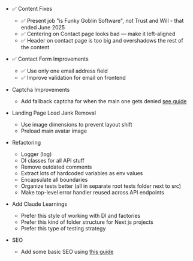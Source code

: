 - ✅ Content Fixes
  - ✅ Present job "is Funky Goblin Software", not Trust and Will - that ended June 2025
  - ✅ Centering on Contact page looks bad — make it left-aligned
  - ✅ Header on contact page is too big and overshadows the rest of the content

- ✅ Contact Form Improvements
  - ✅ Use only one email address field
  - ✅ Improve validation for email on frontend

- Captcha Improvements
  - Add fallback captcha for when the main one gets denied [see guide](./IMPROVE_CAPTCHA.md)

- Landing Page Load Jank Removal
  - Use image dimensions to prevent layout shift
  - Preload main avatar image

- Refactoring
  - Logger (log)
  - DI classes for all API stuff
  - Remove outdated comments
  - Extract lots of hardcoded variables as env values
  - Encapsulate all boundaries
  - Organize tests better (all in separate root tests folder next to src)
  - Make top-level error handler reused across API endpoints

- Add Claude Learnings
  - Prefer this style of working with DI and factories
  - Prefer this kind of folder structure for Next js projects
  - Prefer this type of testing strategy

- SEO
  - Add some basic SEO using [this guide](./SearchEngineOptimization.md)
